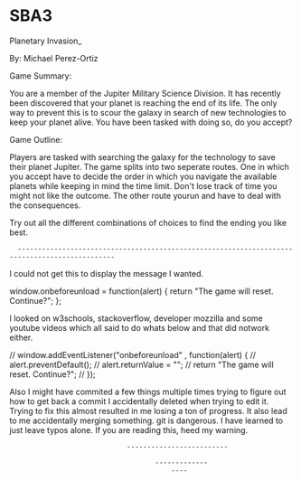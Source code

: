 # SBA3
Planetary Invasion_

By: Michael Perez-Ortiz 

 

Game Summary:	 

You are a member of the Jupiter Military Science Division. It has recently been discovered that your planet is reaching the end of its life. The only way to prevent this is to scour the galaxy in search of new technologies to keep your planet alive. You have been tasked with doing so, do you accept?	 

Game Outline: 

Players are tasked with searching the galaxy for the technology to save their planet Jupiter. The game splits into two seperate routes. One in which you accept have to decide the order in which you navigate the available planets while keeping in mind the time limit. Don't lose track of time you might not like the outcome. The other route yourun and have to deal with the consequences.

Try out all the different combinations of choices to find the ending you like best.

 

      ----------------------------------------------------------------------------------------------

I could not get this to display the message I wanted. 

window.onbeforeunload = function(alert) {
    return "The game will reset. Continue?";
};



I looked on w3schools, stackoverflow, developer mozzilla and some youtube videos which all said to do whats below and that did notwork either.

// window.addEventListener("onbeforeunload" , function(alert) {
//     alert.preventDefault();
//     alert.returnValue = "";
//     return "The game will reset. Continue?";
// });


Also I might have commited a few things multiple times trying to figure out how to get back a commit I accidentally deleted when trying to edit it. Trying to fix this almost resulted in me losing a ton of progress. It also lead to me accidentally merging something. git is dangerous. I have learned to just leave typos alone. If you are reading this, heed my warning.



                                 -------------------------

                                        -------------
                                            ----
                                           